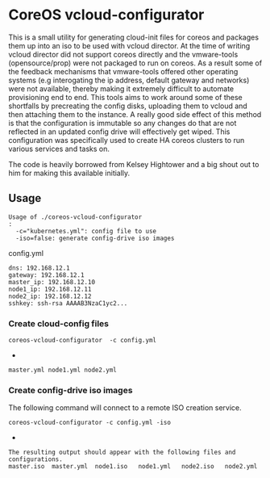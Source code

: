 # CoreOS vcloud-configurator

This is a small utility for generating cloud-init files for coreos and packages them up into an iso to be used with vcloud director.  At the time of writing vcloud director did not support coreos directly and the vmware-tools (opensource/prop) were not packaged to run on coreos.  As a result some of the feedback mechanisms that vmware-tools offered other operating systems (e.g interogating the ip address, default gateway and networks) were not available, thereby making it extremely difficult to automate provisioning end to end.  This tools aims to work around some of these shortfalls by precreating the config disks, uploading them to vcloud and then attaching them to the instance.  A really good side effect of this method is that the configuration is immutable so any changes do that are not reflected in an updated config drive will effectively get wiped.  This configuration was specifically used to create HA coreos clusters to run various services and tasks on. 

The code is heavily borrowed from Kelsey Hightower and a big shout out to him for making this available initially.  

## Usage

```
Usage of ./coreos-vcloud-configurator
:
  -c="kubernetes.yml": config file to use
  -iso=false: generate config-drive iso images
```

config.yml
```
dns: 192.168.12.1
gateway: 192.168.12.1
master_ip: 192.168.12.10
node1_ip: 192.168.12.11
node2_ip: 192.168.12.12
sshkey: ssh-rsa AAAAB3NzaC1yc2...
```

### Create cloud-config files

```
coreos-vcloud-configurator  -c config.yml
```
-

```
master.yml node1.yml node2.yml
```

### Create config-drive iso images

The following command will connect to a remote ISO creation service.

```
coreos-vcloud-configurator -c config.yml -iso
```

-

```
The resulting output should appear with the following files and configurations. 
master.iso  master.yml  node1.iso   node1.yml   node2.iso   node2.yml
```

